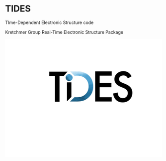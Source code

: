 # TIDES
TIme-Dependent Electronic Structure code

Kretchmer Group Real-Time Electronic Structure Package

![Alt text](images/sharp_i.jpg)
